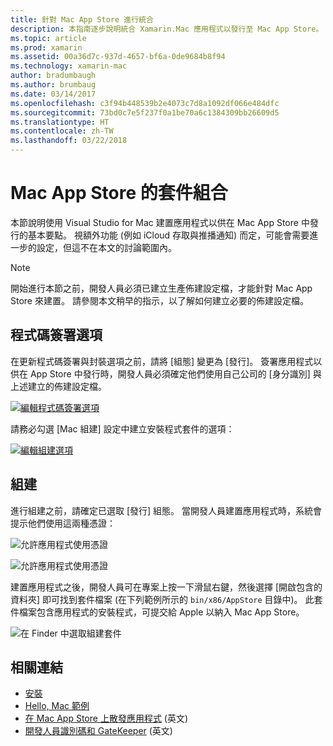 ```yaml
---
title: 針對 Mac App Store 進行統合
description: 本指南逐步說明統合 Xamarin.Mac 應用程式以發行至 Mac App Store。
ms.topic: article
ms.prod: xamarin
ms.assetid: 00a36d7c-937d-4657-bf6a-0de9684b8f94
ms.technology: xamarin-mac
author: bradumbaugh
ms.author: brumbaug
ms.date: 03/14/2017
ms.openlocfilehash: c3f94b448539b2e4073c7d8a1092df066e484dfc
ms.sourcegitcommit: 73bd0c7e5f237f0a1be70a6c1384309bb26609d5
ms.translationtype: HT
ms.contentlocale: zh-TW
ms.lasthandoff: 03/22/2018
---
```

# <a name="bundle-for-mac-app-store"></a>Mac App Store 的套件組合

本節說明使用 Visual Studio for Mac 建置應用程式以供在 Mac App Store 中發行的基本要點。 視額外功能 (例如 iCloud 存取與推播通知) 而定，可能會需要進一步的設定，但這不在本文的討論範圍內。

> [!NOTE]
> 開始進行本節之前，開發人員必須已建立生產佈建設定檔，才能針對 Mac App Store 來建置。 請參閱本文稍早的指示，以了解如何建立必要的佈建設定檔。

## <a name="code-signing-options"></a>程式碼簽署選項

在更新程式碼簽署與封裝選項之前，請將 [組態] 變更為 [發行]。 簽署應用程式以供在 App Store 中發行時，開發人員必須確定他們使用自己公司的 [身分識別] 與上述建立的佈建設定檔。

 [![編輯程式碼簽署選項](bundling-images/config02.png "編輯程式碼簽署選項")](bundling-images/config02-large.png#lightbox)

請務必勾選 [Mac 組建] 設定中建立安裝程式套件的選項：

[![編輯組建選項](bundling-images/config03.png "編輯組建選項")](bundling-images/config03-large.png#lightbox)

## <a name="build"></a>組建

進行組建之前，請確定已選取 [發行] 組態。 當開發人員建置應用程式時，系統會提示他們使用這兩種憑證：

 ![允許應用程式使用憑證](bundling-images/image62.png "允許應用程式使用憑證")

 ![允許應用程式使用憑證](bundling-images/image63.png "允許應用程式使用憑證")

建置應用程式之後，開發人員可在專案上按一下滑鼠右鍵，然後選擇 [開啟包含的資料夾] 即可找到套件檔案 (在下列範例所示的 `bin/x86/AppStore` 目錄中)。  此套件檔案包含應用程式的安裝程式，可提交給 Apple 以納入 Mac App Store。

 ![在 Finder 中選取組建套件](bundling-images/image64.png "在 Finder 中選取組建套件")


## <a name="related-links"></a>相關連結

- [安裝](/visualstudio/mac/installation/)
- [Hello, Mac 範例](~/mac/get-started/hello-mac.md)
- [在 Mac App Store 上散發應用程式](https://developer.apple.com/devcenter/mac/checklist/) \(英文\)
- [開發人員識別碼和 GateKeeper](https://developer.apple.com/resources/developer-id/) \(英文\)
